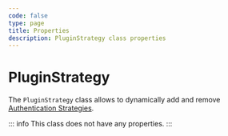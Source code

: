 ```yaml
---
code: false
type: page
title: Properties
description: PluginStrategy class properties
---
```


# PluginStrategy

The `PluginStrategy` class allows to dynamically add and remove [Authentication Strategies](/core/2/guides/write-plugins/3-integrate-authentication-strategy).  

::: info
This class does not have any properties.
:::
